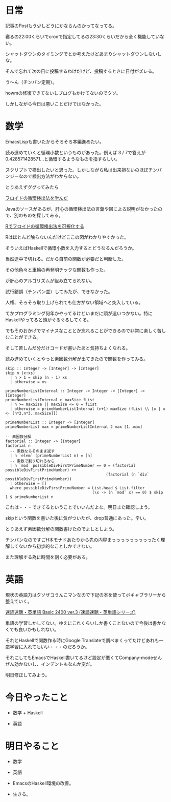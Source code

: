 # 日常

記事のPostもう少しどうにかならんのかってなってる。

寝るの22:00くらいでcronで指定してるの23:30くらいだから全く機能していない。

シャットダウンのタイミングでとか考えたけどあまりシャットダウンしないしな。

そんで忘れて次の日に投稿するわけだけど、投稿するときに日付がズレる。

う〜ん（チンパン定期）。

howmの修復できてないしブログもかけてないのでクソ。

しかしながら今日は悪いことだけではなかった。

# 数学

EmacsLispも書いたからそろそろ本編進めたい。

読み進めていくと循環小数というものがあった。例えば 3 / 7で答えが0.428571428571...と循環するようなものを指すらしい。

スクリプトで検出したいと思った。しかしながら私は出来損ないのほぼチンパンジーなので検出方法がわからない。

とりあえずググってみたら

[フロイドの循環検出法を学んだ](https://www.shookuro.com/entry/2018/08/11/120854)

Javaのソースがあるが、肝心の循環検出法の言葉や図による説明がなかったので、別のものを探してみる。

[Rでフロイドの循環検出法を可視化する](https://qiita.com/nozma/items/bfa3e089cd432b74c10d)

Rはほとんど触らないんだけどここの図がわかりやすかった。

そういえばHaskellで循環小数を入力するとどうなるんだろうか。

当然途中で切れる。だから自前の関数が必要だと判断した。

その他色々と車輪の再発明チックな関数も作った。

が肝心のアルゴリズムが組み立てられない。

試行錯誤（チンパン並）してみたが、できなかった。

人権、そろそろ取り上げられても仕方がない領域へと突入している。

てかプログラミング何年かやってるけどいまだに頭が追いつかない。特にHaskellやってると頭がぐるぐるしてくる。

でもそのおかげでマイナスなこととか忘れることができるので非常に楽しく苦しむことができる。

そして苦しんだ分だけコードが書いたあと気持ちよくなれる。

読み進めていくとやっと素因数分解が出てきたので関数を作ってみる。

```
skip :: Integer -> [Integer] -> [Integer]
skip n (x:xs)
  | n > 1 = skip (n - 1) xs
  | otherwise = xs

primeNumberListInternal :: Integer -> Integer -> [Integer] -> [Integer]
primeNumberListInternal n maxSize fList
  | n >= maxSize || maxSize <= 0 = fList
  | otherwise = primeNumberListInternal (n+1) maxSize (fList \\ [x | x <- [n*2,n*3..maxSize]])

primeNumberList :: Integer -> [Integer]
primeNumberList max = primeNumberListInternal 2 max [1..max]

-- 素因数分解
factorial :: Integer -> [Integer]
factorial n
  -- 素数ならそのまま返す
  | n `elem` (primeNumberList n) = [n]
  -- 素数で割り切れるなら
  | n `mod` possibleDivFirstPrimeNumber == 0 = (factorial possibleDivFirstPrimeNumber) ++
                                            (factorial (n `div` possibleDivFirstPrimeNumber))
  | otherwise = []
  where possibleDivFirstPrimeNumber = List.head $ List.filter
                                      (\x -> (n `mod` x) == 0) $ skip 1 $ primeNumberList n
```

これは・・・できてるということでいいんだよな。明日また確認しよう。

skipという関数を書いた後に気がついたが、drop普通にあった。辛い。

とりあえず素因数分解の関数書けたのでよしとしよう。

チンパンなのですごH本モナドあたりから先の内容まっっっっっっっっったく理解してないから初歩的なことしかできない。

また理解する為に時間を割く必要がある。

# 英語

現状の英語力はクソザコうんこマンなので下記の本を使ってボキャブラリーから整えていく。

[速読速聴・英単語 Basic 2400 ver.3 (速読速聴・英単語シリーズ)](https://www.amazon.co.jp/%E9%80%9F%E8%AA%AD%E9%80%9F%E8%81%B4%E3%83%BB%E8%8B%B1%E5%8D%98%E8%AA%9E-Basic-2400-ver-3-%E9%80%9F%E8%AA%AD%E9%80%9F%E8%81%B4%E3%83%BB%E8%8B%B1%E5%8D%98%E8%AA%9E%E3%82%B7%E3%83%AA%E3%83%BC%E3%82%BA/dp/4862901611)

単語の学習しかしてない。ゆえにこれくらいしか書くことないので今後は書かなくても良いかもしれない。

それとHaskellで関数作る時にGoogle Translateで調べまくってたけどあれも一応学習に入れてもいい・・・のだろうか。

それにしてもEmacsでHaskell書いてるけど設定が悪くてCompany-modeぜんぜん効かないし、インデントもなんか変だ。

明日修正してみよう。

# 今日やったこと

* 数学 + Haskell

* 英語

# 明日やること

* 数学

* 英語

* EmacsのHaskell環境の改善。

* 生きる。

